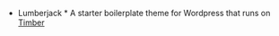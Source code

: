 * Lumberjack *
A starter boilerplate theme for Wordpress that runs on [Timber](https://github.com/jarednova/timber)